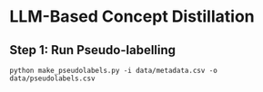 # LLM-Based Concept Distillation

## Step 1: Run Pseudo-labelling

```
python make_pseudolabels.py -i data/metadata.csv -o data/pseudolabels.csv
```